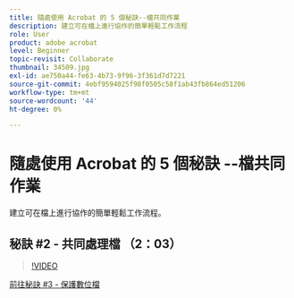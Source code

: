 ```yaml
---
title: 隨處使用 Acrobat 的 5 個秘訣--檔共同作業
description: 建立可在檔上進行協作的簡單輕鬆工作流程
role: User
product: adobe acrobat
level: Beginner
topic-revisit: Collaborate
thumbnail: 34509.jpg
exl-id: ae750a44-fe63-4b73-9f96-3f361d7d7221
source-git-commit: 4ebf9594025f98f0505c58f1ab43fb864ed51206
workflow-type: tm+mt
source-wordcount: '44'
ht-degree: 0%

---
```


# 隨處使用 Acrobat 的 5 個秘訣 --檔共同作業

建立可在檔上進行協作的簡單輕鬆工作流程。

## 秘訣 #2 - 共同處理檔 （2：03）

>[!VIDEO](https://video.tv.adobe.com/v/34509?quality=12&learn=on&hidetitle=true)

[前往秘訣 #3 - 保護數位檔](protect-digital-documents.md)